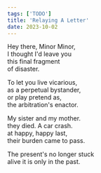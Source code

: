 ```yaml
---
tags: ['TODO']
title: 'Relaying A Letter'
date: 2023-10-02
---
```


Hey there, Minor Minor,  
I thought I'd leave you  
this final fragment  
of disaster.

To let you live vicarious,  
as a perpetual bystander,  
or play pretend as,  
the arbitration's enactor.

My sister and my mother.  
they died. A car crash.  
at happy, happy last,  
their burden came to pass.

The present's no longer stuck  
alive it is only in the past.
